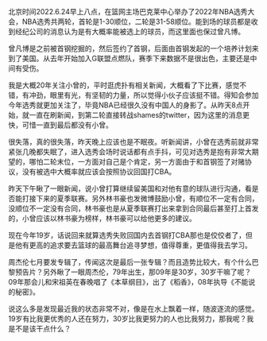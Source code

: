 北京时间2022.6.24早上八点，在篮网主场巴克莱中心举办了2022年NBA选秀大会，NBA选秀共两轮，首轮是1-30顺位，二轮是31-58顺位。能到场的球员都是收到经纪公司的消息认为是有大概率能被选上的球员，而这里面也保过曾凡博。

曾凡博是之前被首钢挖掘的，然后签约了首钢，后面由首钢发起的一个培养计划来到了美国。从去年开始加入G联盟点燃队，赛季下来数据不是很出色，主要还是中间有受伤。

我是大概20年关注小曾的，平时逛虎扑有相关新闻，大概看了下比赛，感觉不错，有冲劲，眼里有光，有坚韧的力量，所以觉得小伙子应该挺不错。得知会参加今年选秀就更加关注了，毕竟NBA已经很久没有中国人的身影了。从昨天8点开始，就一直在刷新闻，到第二轮直接转战shames的twitter，因为这里的消息更快，可惜一直到最后都没有小曾。

很失落，真的很失落，昨天晚上应该也是不眠夜。听新闻讲，小曾在选秀前就非常紧张几晚都失眠了，进入选秀会场时说话都有点手抖，可见对选秀是抱有非常大期望的，哪怕二轮末位，一方面对自己是个肯定，另一方面由于和首钢签了对赌协议，没有被选中大概率就应该会按照协议回国打CBA。

昨天下午瞅了一眼新闻，说小曾打算继续留美国和对他有意的球队进行沟通，看是否能打接下来的夏季联赛。另外林书豪也发微博鼓励小曾，有顺位不一定有合同，没顺位不一定没有合同，林书豪也是从夏季联赛打出来拿到合同最后甚至打上首发的，小曾应该以林书豪为榜样，林书豪可以给他更多的建议。

现在今年19岁，话说回来就算选秀失败回国内去首钢打CBA那也是佼佼者了，但是他有更高的追求要去篮球的最高舞台追寻梦想，值得尊重，更值得我去学习。

周杰伦七月要发专辑了，传闻这次是最后一张专辑？而且造势比较大，有个什么巴黎预告片？另外瞅了一眼周杰伦，79年出生，那09年是30岁，30岁干嘛了呢？09年那会儿和宋祖英在春晚唱了《本草纲目》，出了《稻香》，08年执导《不能说的秘密》。

说这么多是发现最近我的状态非常不对，像是在水上飘着一样，随波逐流的感觉。19岁有比我更优秀的人还在努力，30岁比我更努力的人也比我努力，那我呢？我是不是该干点什么？